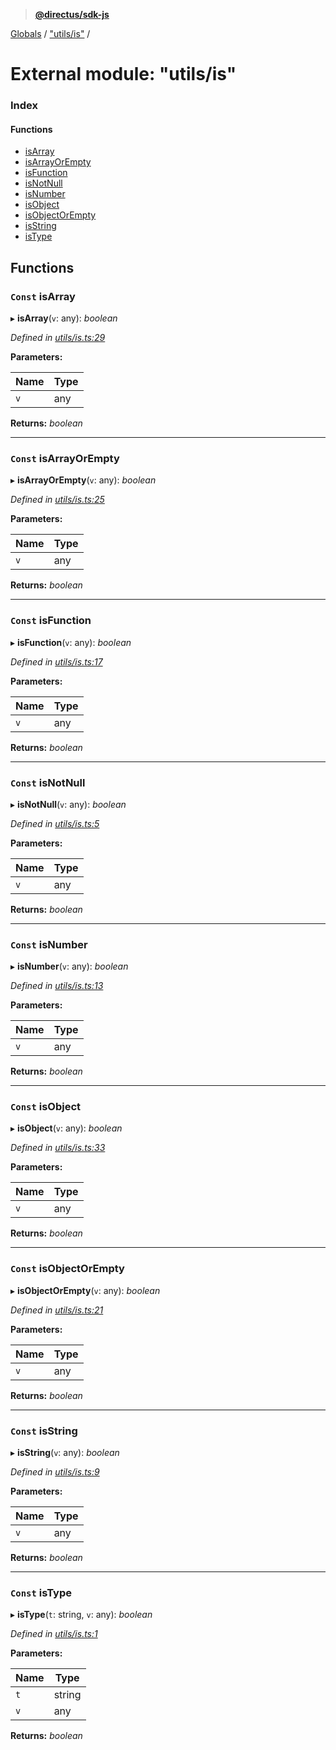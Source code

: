 > **[@directus/sdk-js](../README.md)**

[Globals](../README.md) / ["utils/is"](_utils_is_.md) /

# External module: "utils/is"

### Index

#### Functions

* [isArray](_utils_is_.md#const-isarray)
* [isArrayOrEmpty](_utils_is_.md#const-isarrayorempty)
* [isFunction](_utils_is_.md#const-isfunction)
* [isNotNull](_utils_is_.md#const-isnotnull)
* [isNumber](_utils_is_.md#const-isnumber)
* [isObject](_utils_is_.md#const-isobject)
* [isObjectOrEmpty](_utils_is_.md#const-isobjectorempty)
* [isString](_utils_is_.md#const-isstring)
* [isType](_utils_is_.md#const-istype)

## Functions

### `Const` isArray

▸ **isArray**(`v`: any): *boolean*

*Defined in [utils/is.ts:29](https://github.com/janbiasi/sdk-js/blob/6d04a0b/src/utils/is.ts#L29)*

**Parameters:**

Name | Type |
------ | ------ |
`v` | any |

**Returns:** *boolean*

___

### `Const` isArrayOrEmpty

▸ **isArrayOrEmpty**(`v`: any): *boolean*

*Defined in [utils/is.ts:25](https://github.com/janbiasi/sdk-js/blob/6d04a0b/src/utils/is.ts#L25)*

**Parameters:**

Name | Type |
------ | ------ |
`v` | any |

**Returns:** *boolean*

___

### `Const` isFunction

▸ **isFunction**(`v`: any): *boolean*

*Defined in [utils/is.ts:17](https://github.com/janbiasi/sdk-js/blob/6d04a0b/src/utils/is.ts#L17)*

**Parameters:**

Name | Type |
------ | ------ |
`v` | any |

**Returns:** *boolean*

___

### `Const` isNotNull

▸ **isNotNull**(`v`: any): *boolean*

*Defined in [utils/is.ts:5](https://github.com/janbiasi/sdk-js/blob/6d04a0b/src/utils/is.ts#L5)*

**Parameters:**

Name | Type |
------ | ------ |
`v` | any |

**Returns:** *boolean*

___

### `Const` isNumber

▸ **isNumber**(`v`: any): *boolean*

*Defined in [utils/is.ts:13](https://github.com/janbiasi/sdk-js/blob/6d04a0b/src/utils/is.ts#L13)*

**Parameters:**

Name | Type |
------ | ------ |
`v` | any |

**Returns:** *boolean*

___

### `Const` isObject

▸ **isObject**(`v`: any): *boolean*

*Defined in [utils/is.ts:33](https://github.com/janbiasi/sdk-js/blob/6d04a0b/src/utils/is.ts#L33)*

**Parameters:**

Name | Type |
------ | ------ |
`v` | any |

**Returns:** *boolean*

___

### `Const` isObjectOrEmpty

▸ **isObjectOrEmpty**(`v`: any): *boolean*

*Defined in [utils/is.ts:21](https://github.com/janbiasi/sdk-js/blob/6d04a0b/src/utils/is.ts#L21)*

**Parameters:**

Name | Type |
------ | ------ |
`v` | any |

**Returns:** *boolean*

___

### `Const` isString

▸ **isString**(`v`: any): *boolean*

*Defined in [utils/is.ts:9](https://github.com/janbiasi/sdk-js/blob/6d04a0b/src/utils/is.ts#L9)*

**Parameters:**

Name | Type |
------ | ------ |
`v` | any |

**Returns:** *boolean*

___

### `Const` isType

▸ **isType**(`t`: string, `v`: any): *boolean*

*Defined in [utils/is.ts:1](https://github.com/janbiasi/sdk-js/blob/6d04a0b/src/utils/is.ts#L1)*

**Parameters:**

Name | Type |
------ | ------ |
`t` | string |
`v` | any |

**Returns:** *boolean*